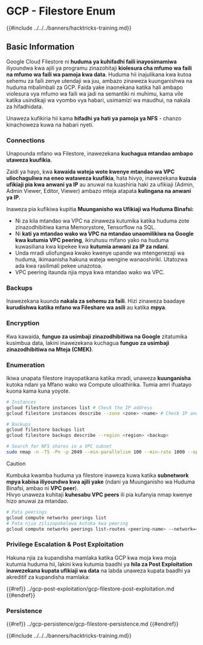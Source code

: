 # GCP - Filestore Enum

{{#include ../../../banners/hacktricks-training.md}}

## Basic Information

Google Cloud Filestore ni **huduma ya kuhifadhi faili inayosimamiwa** iliyoundwa kwa ajili ya programu zinazohitaji **kiolesura cha mfumo wa faili na mfumo wa faili wa pamoja kwa data**. Huduma hii inajulikana kwa kutoa sehemu za faili zenye utendaji wa juu, ambazo zinaweza kuunganishwa na huduma mbalimbali za GCP. Faida yake inaonekana katika hali ambapo violesura vya mfumo wa faili wa jadi na semantiki ni muhimu, kama vile katika usindikaji wa vyombo vya habari, usimamizi wa maudhui, na nakala za hifadhidata.

Unaweza kufikiria hii kama **hifadhi ya hati ya pamoja ya NFS** - chanzo kinachoweza kuwa na habari nyeti.

### Connections

Unapounda mfano wa Filestore, inawezekana **kuchagua mtandao ambapo utaweza kuufikia**.

Zaidi ya hayo, kwa **kawaida wateja wote kwenye mtandao wa VPC uliochaguliwa na eneo wataweza kuufikia**, hata hivyo, inawezekana **kuzuia ufikiaji pia kwa anwani ya IP** au anuwai na kuashiria haki za ufikiaji (Admin, Admin Viewer, Editor, Viewer) ambazo mteja atapata **kulingana na anwani ya IP.**

Inaweza pia kufikiwa kupitia **Muunganisho wa Ufikiaji wa Huduma Binafsi:**

- Ni za kila mtandao wa VPC na zinaweza kutumika katika huduma zote zinazodhibitiwa kama Memorystore, Tensorflow na SQL.
- Ni **kati ya mtandao wako wa VPC na mtandao unaomilikiwa na Google kwa kutumia VPC peering**, ikiruhusu mifano yako na huduma kuwasiliana kwa kipekee kwa **kutumia anwani za IP za ndani**.
- Unda mradi uliofungwa kwako kwenye upande wa mtengenezaji wa huduma, ikimaanisha hakuna wateja wengine wanaoshiriki. Utatozwa ada kwa rasilimali pekee unazotoa.
- VPC peering itaunda njia mpya kwa mtandao wako wa VPC.

### Backups

Inawezekana kuunda **nakala za sehemu za faili**. Hizi zinaweza baadaye **kurudishwa katika mfano wa Fileshare wa asili** au katika **mpya**.

### Encryption

Kwa kawaida, **funguo za usimbaji zinazodhibitiwa na Google** zitatumika kusimbua data, lakini inawezekana kuchagua **funguo za usimbaji zinazodhibitiwa na Mteja (CMEK)**.

### Enumeration

Ikiwa unapata filestore inayopatikana katika mradi, unaweza **kuunganisha** kutoka ndani ya Mfano wako wa Compute ulioathirika. Tumia amri ifuatayo kuona kama kuna yoyote.
```bash
# Instances
gcloud filestore instances list # Check the IP address
gcloud filestore instances describe --zone <zone> <name> # Check IP and access restrictions

# Backups
gcloud filestore backups list
gcloud filestore backups describe --region <region> <backup>

# Search for NFS shares in a VPC subnet
sudo nmap -n -T5 -Pn -p 2049 --min-parallelism 100 --min-rate 1000 --open 10.99.160.2/20
```
> [!CAUTION]
> Kumbuka kwamba huduma ya filestore inaweza kuwa katika **subnetwork mpya kabisa iliyoundwa kwa ajili yake** (ndani ya Muunganisho wa Huduma Binafsi, ambao ni **VPC peer**).\
> Hivyo unaweza kuhitaji **kuhesabu VPC peers** ili pia kufanyia nmap kwenye hizo anuwai za mtandao.
>
> ```bash
> # Pata peerings
> gcloud compute networks peerings list
> # Pata njia zilizopokelewa kutoka kwa peering
> gcloud compute networks peerings list-routes <peering-name> --network=<network-name> --region=<region> --direction=INCOMING
> ```

### Privilege Escalation & Post Exploitation

Hakuna njia za kupandisha mamlaka katika GCP kwa moja kwa moja kutumia huduma hii, lakini kwa kutumia baadhi ya **hila za Post Exploitation inawezekana kupata ufikiaji wa data** na labda unaweza kupata baadhi ya akreditif za kupandisha mamlaka:

{{#ref}}
../gcp-post-exploitation/gcp-filestore-post-exploitation.md
{{#endref}}

### Persistence

{{#ref}}
../gcp-persistence/gcp-filestore-persistence.md
{{#endref}}

{{#include ../../../banners/hacktricks-training.md}}
